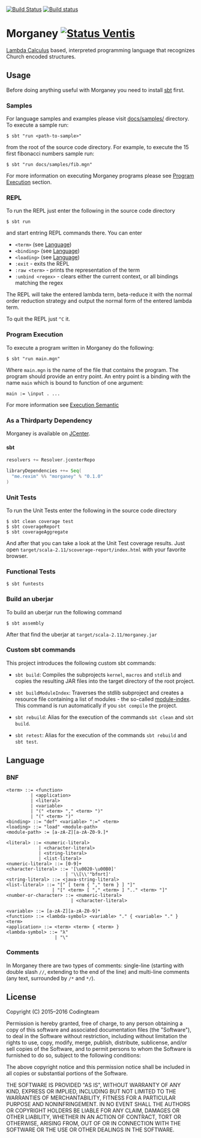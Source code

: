 [![Build Status](https://travis-ci.org/morganey-lang/Morganey.svg?branch=master)](https://travis-ci.org/morganey-lang/Morganey)
[![Build status](https://ci.appveyor.com/api/projects/status/8gdrv2hsu2xd3vir/branch/master?svg=true)](https://ci.appveyor.com/project/rexim/morganey/branch/master)

# Morganey [![Status Ventis](https://img.shields.io/badge/status-ventis-yellow.svg)](https://github.com/ForNeVeR/andivionian-status-classifier)

[Lambda Calculus][wiki-lambda-calculus] based, interpreted programming
language that recognizes Church encoded structures.

## Usage ##

Before doing anything useful with Morganey you need to install
[sbt][scala-sbt] first.

### Samples ###

For language samples and examples please visit [docs/samples/][samples-dir] directory. To execute a sample run:

```console
$ sbt "run <path-to-sample>"
```

from the root of the source code directory. For example, to execute the 15 first fibonacci numbers sample run:

```console
$ sbt "run docs/samples/fib.mgn"
```

For more information on executing Morganey programs please see [Program Execution](#program-execution) section.

### REPL ###

To run the REPL just enter the following in the source code directory

```console
$ sbt run
```

and start entring REPL commands there. You can enter

- `<term>` (see [Language](#language))
- `<binding>` (see [Language](#language))
- `<loading>` (see [Language](#language))
- `:exit` - exits the REPL
- `:raw <term>` - prints the representation of the term
- `:unbind <regex>` - clears either the current context, or all bindings matching the regex

The REPL will take the entered lambda term, beta-reduce it with the
normal order reduction strategy and output the normal form of the
entered lambda term.

To quit the REPL just `^C` it.

### Program Execution ###

To execute a program written in Morganey do the following:

```console
$ sbt "run main.mgn"
```

Where `main.mgn` is the name of the file that contains the
program. The program should provide an entry point. An entry point is
a binding with the name `main` which is bound to function of one
argument:

    main := \input . ...

For more information see [Execution Semantic][execution-semantic]

### As a Thirdparty Dependency ###

Morganey is available on [JCenter][jcenter].

#### sbt ####

```scala
resolvers += Resolver.jcenterRepo

libraryDependencies ++= Seq(
  "me.rexim" %% "morganey" % "0.1.0"
)
```

### Unit Tests ###

To run the Unit Tests enter the following in the source code directory

```console
$ sbt clean coverage test
$ sbt coverageReport
$ sbt coverageAggregate
```

And after that you can take a look at the Unit Test coverage
results. Just open `target/scala-2.11/scoverage-report/index.html`
with your favorite browser.

### Functional Tests ###

```console
$ sbt funtests
```

### Build an uberjar ###

To build an uberjar run the following command

```console
$ sbt assembly
```

After that find the uberjar at `target/scala-2.11/morganey.jar`

### Custom sbt commands ###

This project introduces the following custom sbt commands:

- `sbt build`: Compiles the subprojects `kernel`, `macros` and
  `stdlib` and copies the resulting JAR files into the target directory
  of the root project.

- `sbt buildModuleIndex`: Traverses the stdlib subproject and creates
  a resource file containing a list of modules - the so-called
  [module-index]. This command is run automatically if you `sbt
  compile` the project.

- `sbt rebuild`: Alias for the execution of the commands `sbt clean`
  and `sbt build`.

- `sbt retest`: Alias for the execution of the commands `sbt rebuild`
  and `sbt test`.

## Language ##

### BNF ###

    <term> ::= <function>
             | <application>
             | <literal>
             | <variable>
             | "(" <term> "," <term> ")"
             | "(" <term> ")"
    <binding> ::= "def" <variable> ":=" <term>
    <loading> ::= "load" <module-path>
    <module-path> := [a-zA-Z][a-zA-Z0-9.]*

    <literal> ::= <numeric-literal>
                | <character-literal>
                | <string-literal>
                | <list-literal>
    <numeric-literal> ::= [0-9]+
    <character-literal> ::= '[\u0020-\u00B0]'
                          | '\\[\\'"bfnrt]'
    <string-literal> ::= <java-string-literal>
    <list-literal> ::= "[" [ term { "," term } ] "]"
                     | "[" <term> [ "," <term> ] ".." <term> "]"
    <number-or-character> ::= <numeric-literal>
                            | <character-literal>

    <variable> ::= [a-zA-Z][a-zA-Z0-9]*
    <function> ::= <lambda-symbol> <variable> "." { <variable> "." } <term>
    <application> ::= <term> <term> { <term> }
    <lambda-symbol> ::= "λ"
                      | "\"

### Comments ###

In Morganey there are two types of comments: single-line (starting
with double slash `//`, extending to the end of the line) and
multi-line comments (any text, surrounded by `/*` and `*/`).

## License ##

Copyright (C) 2015–2016 Codingteam

Permission is hereby granted, free of charge, to any person obtaining
a copy of this software and associated documentation files (the
"Software"), to deal in the Software without restriction, including
without limitation the rights to use, copy, modify, merge, publish,
distribute, sublicense, and/or sell copies of the Software, and to
permit persons to whom the Software is furnished to do so, subject to
the following conditions:

The above copyright notice and this permission notice shall be
included in all copies or substantial portions of the Software.

THE SOFTWARE IS PROVIDED "AS IS", WITHOUT WARRANTY OF ANY KIND,
EXPRESS OR IMPLIED, INCLUDING BUT NOT LIMITED TO THE WARRANTIES OF
MERCHANTABILITY, FITNESS FOR A PARTICULAR PURPOSE AND
NONINFRINGEMENT. IN NO EVENT SHALL THE AUTHORS OR COPYRIGHT HOLDERS BE
LIABLE FOR ANY CLAIM, DAMAGES OR OTHER LIABILITY, WHETHER IN AN ACTION
OF CONTRACT, TORT OR OTHERWISE, ARISING FROM, OUT OF OR IN CONNECTION
WITH THE SOFTWARE OR THE USE OR OTHER DEALINGS IN THE SOFTWARE.

[wiki-lambda-calculus]: https://en.wikipedia.org/wiki/Lambda_calculus
[scala-sbt]: http://www.scala-sbt.org/
[execution-semantic]: https://github.com/rexim/Morganey/wiki/Execution-Mode-Semantic
[samples-dir]: docs/samples/
[jcenter]: https://bintray.com/morganey-lang/maven/morganey
[module-index]: https://github.com/morganey-lang/Morganey/blob/master/docs/MorganeyIndex.md

<!-- waffles eaten: 12 -->
